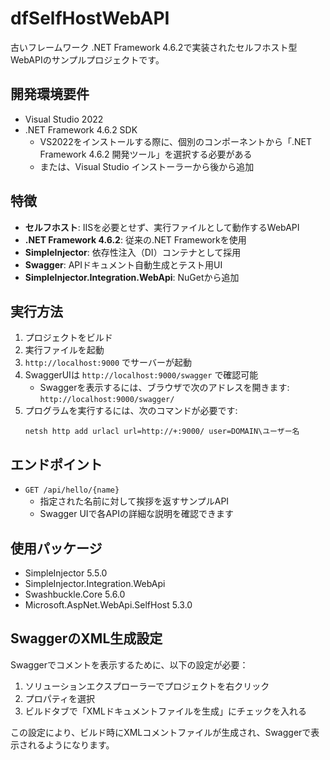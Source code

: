 # dfSelfHostWebAPI

古いフレームワーク .NET Framework 4.6.2で実装されたセルフホスト型WebAPIのサンプルプロジェクトです。

## 開発環境要件

- Visual Studio 2022
- .NET Framework 4.6.2 SDK
  - VS2022をインストールする際に、個別のコンポーネントから「.NET Framework 4.6.2 開発ツール」を選択する必要がある
  - または、Visual Studio インストーラーから後から追加

## 特徴

- **セルフホスト**: IISを必要とせず、実行ファイルとして動作するWebAPI
- **.NET Framework 4.6.2**: 従来の.NET Frameworkを使用
- **SimpleInjector**: 依存性注入（DI）コンテナとして採用
- **Swagger**: APIドキュメント自動生成とテスト用UI
- **SimpleInjector.Integration.WebApi**: NuGetから追加

## 実行方法

1. プロジェクトをビルド
2. 実行ファイルを起動
3. `http://localhost:9000` でサーバーが起動
4. SwaggerUIは `http://localhost:9000/swagger` で確認可能
   - Swaggerを表示するには、ブラウザで次のアドレスを開きます: `http://localhost:9000/swagger/`
5. プログラムを実行するには、次のコマンドが必要です:
   ```
   netsh http add urlacl url=http://+:9000/ user=DOMAIN\ユーザー名
   ```

## エンドポイント

- `GET /api/hello/{name}`
  - 指定された名前に対して挨拶を返すサンプルAPI
  - Swagger UIで各APIの詳細な説明を確認できます

## 使用パッケージ

- SimpleInjector 5.5.0
- SimpleInjector.Integration.WebApi
- Swashbuckle.Core 5.6.0
- Microsoft.AspNet.WebApi.SelfHost 5.3.0

## SwaggerのXML生成設定

Swaggerでコメントを表示するために、以下の設定が必要：

1. ソリューションエクスプローラーでプロジェクトを右クリック
2. プロパティを選択
3. ビルドタブで「XMLドキュメントファイルを生成」にチェックを入れる

この設定により、ビルド時にXMLコメントファイルが生成され、Swaggerで表示されるようになります。